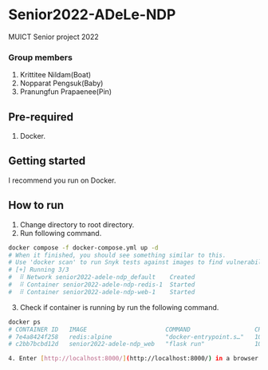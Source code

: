 # Senior2022-ADeLe-NDP
MUICT Senior project 2022 

### Group members

1. Krittitee Nildam(Boat)
2. Nopparat Pengsuk(Baby)
3. Pranungfun Prapaenee(Pin)
## Pre-required

1. Docker.
## Getting started

I recommend you run on Docker.

## How to run

1. Change directory to root directory.
2. Run following command.

```sh
docker compose -f docker-compose.yml up -d
# When it finished, you should see something similar to this.
# Use 'docker scan' to run Snyk tests against images to find vulnerabilities and learn how to fix them
# [+] Running 3/3
#  ⠿ Network senior2022-adele-ndp_default    Created                                                               0.1s
#  ⠿ Container senior2022-adele-ndp-redis-1  Started                                                               0.8s
#  ⠿ Container senior2022-adele-ndp-web-1    Started                                                               0.8s
```

3. Check if container is running by run the following command.

```sh
docker ps
# CONTAINER ID   IMAGE                      COMMAND                  CREATED          STATUS          PORTS                    NAMES
# 7e4a8424f258   redis:alpine               "docker-entrypoint.s…"   10 minutes ago   Up 10 minutes   6379/tcp                 senior2022-adele-ndp-redis-1
# c2bb7bcbd12d   senior2022-adele-ndp_web   "flask run"              10 minutes ago   Up 10 minutes   0.0.0.0:8000->5000/tcp   senior2022-adele-ndp-web-1

4. Enter [http://localhost:8000/](http://localhost:8000/) in a browser to see the application running.
```

